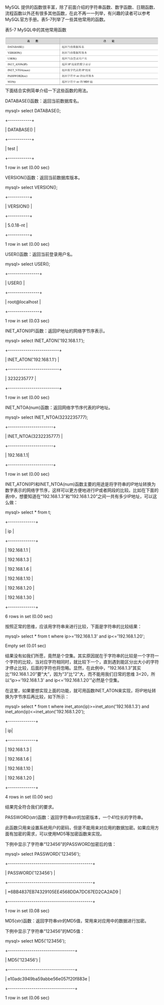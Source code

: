 

MySQL 提供的函数很丰富，除了前面介绍的字符串函数、数字函数、日期函数、流程函数以外还有很多其他函数，在此不再一一列举，有兴趣的读者可以参考MySQL官方手册。表5-7列举了一些其他常用的函数。

表5-7 MySQL中的其他常用函数



![figure_0110_0048.jpg](../images/figure_0110_0048.jpg)
下面结合实例简单介绍一下这些函数的用法。

DATABASE()函数：返回当前数据库名。

mysql> select DATABASE();

+------------+

| DATABASE() |

+------------+

| test |

+------------+

1 row in set (0.00 sec)

VERSION()函数：返回当前数据库版本。

mysql> select VERSION();

+-----------+

| VERSION() |

+-----------+

| 5.0.18-nt |

+-----------+

1 row in set (0.00 sec)

USER()函数：返回当前登录用户名。

mysql> select USER();

+----------------+

| USER() |

+----------------+

| root@localhost |

+----------------+

1 row in set (0.03 sec)

INET_ATON(IP)函数：返回IP地址的网络字节序表示。

mysql> select INET_ATON('192.168.1.1');

+--------------------------+

| INET_ATON('192.168.1.1') |

+--------------------------+

| 3232235777 |

+--------------------------+

1 row in set (0.00 sec)

INET_NTOA(num)函数：返回网络字节序代表的IP地址。

mysql> select INET_NTOA(3232235777);

+-----------------------+

| INET_NTOA(3232235777) |

+-----------------------+

| 192.168.1.1|

+-----------------------+

1 row in set (0.00 sec)

INET_ATON(IP)和INET_NTOA(num)函数主要的用途是将字符串的IP地址转换为数字表示的网络字节序，这样可以更方便地进行IP或者网段的比较。比如在下面的表t中，想要知道在“192.168.1.3”和“192.168.1.20”之间一共有多少IP地址，可以这么做：

mysql> select * from t;

+--------------+

| ip |

+--------------+

| 192.168.1.1 |

| 192.168.1.3 |

| 192.168.1.6 |

| 192.168.1.10 |

| 192.168.1.20 |

| 192.168.1.30 |

+--------------+

6 rows in set (0.00 sec)

按照正常的思维，应该用字符串来进行比较，下面是字符串的比较结果：

mysql> select * from t where ip>='192.168.1.3' and ip<='192.168.1.20';

Empty set (0.01 sec)

结果没有如我们所愿，竟然是个空集。其实原因就在于字符串的比较是一个字符一个字符的比较，当对应字符相同时，就比较下一个，直到遇到能区分出大小的字符才停止比较，后面的字符也将忽略。显然，在此例中，“192.168.1.3”其实比“192.168.1.20”要“大”，因为“3”比“2”大，而不能用我们日常的思维 3<20，所以“ip>='192.168.1.3' and ip<='192.168.1.20'”必然是个空集。

在这里，如果要想实现上面的功能，就可用函数INET_ATON来实现，将IP地址转换为字节序后再比较，如下所示：

mysql> select * from t where inet_aton(ip)>=inet_aton('192.168.1.3') and inet_aton(ip)<=inet_aton('192.168.1.20');

+--------------+

| ip|

+--------------+

| 192.168.1.3 |

| 192.168.1.6 |

| 192.168.1.10 |

| 192.168.1.20 |

+--------------+

4 rows in set (0.00 sec)

结果完全符合我们的要求。

PASSWORD(str)函数：返回字符串str的加密版本，一个41位长的字符串。

此函数只用来设置系统用户的密码，但是不能用来对应用的数据加密。如果应用方面有加密的需求，可以使用MD5等加密函数来实现。

下例中显示了字符串“123456”的PASSWORD加密后的值：

mysql> select PASSWORD('123456');

+-------------------------------------------+

| PASSWORD('123456') |

+-------------------------------------------+

| *6BB4837EB74329105EE4568DDA7DC67ED2CA2AD9 |

+-------------------------------------------+

1 row in set (0.08 sec)

MD5(str)函数：返回字符串str的MD5值，常用来对应用中的数据进行加密。

下例中显示了字符串“123456”的MD5值：

mysql> select MD5('123456');

+----------------------------------+

| MD5('123456') |

+----------------------------------+

| e10adc3949ba59abbe56e057f20f883e |

+----------------------------------+

1 row in set (0.06 sec)



